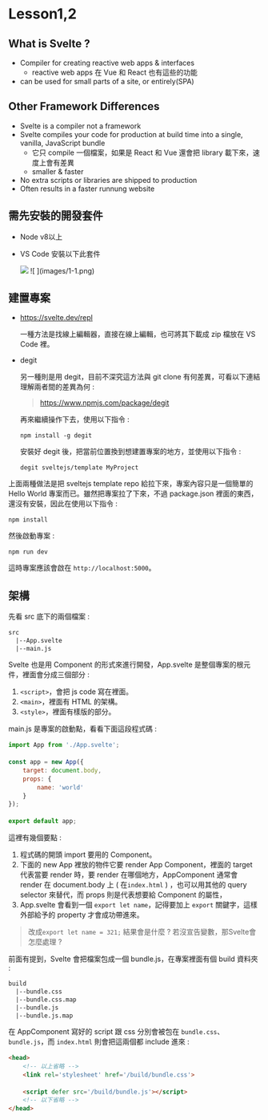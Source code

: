 # Lesson1,2

## What is Svelte ?

* Compiler for creating reactive web apps & interfaces
    - reactive web apps 在 Vue 和 React 也有這些的功能
* can be used for small parts of a site, or entirely(SPA)

## Other Framework Differences

* Svelte is a compiler not a framework
* Svelte compiles your code for production at build time into a single, vanilla, JavaScript bundle
    - 它只 compile 一個檔案，如果是 React 和 Vue 還會把 library 載下來，速度上會有差異
    - smaller & faster
* No extra scripts or libraries are shipped to production
* Often results in a faster runnung website

## 需先安裝的開發套件

* Node v8以上
* VS Code 安裝以下此套件

    <img src="/images/1-1.png">
    ![ ](images/1-1.png)

## 建置專案

* https://svelte.dev/repl

    一種方法是找線上編輯器，直接在線上編輯，也可將其下載成 zip 檔放在 VS Code 裡。

* degit 

    另一種則是用 degit，目前不深究這方法與 git clone 有何差異，可看以下連結理解兩者間的差異為何 :
    > https://www.npmjs.com/package/degit
    
    再來繼續操作下去，使用以下指令 :
    ```
    npm install -g degit
    ```
    安裝好 degit 後，把當前位置換到想建置專案的地方，並使用以下指令 :
    ```
    degit sveltejs/template MyProject
    ```

上面兩種做法是把 sveltejs template repo 給拉下來，專案內容只是一個簡單的 Hello World 專案而已。雖然把專案拉了下來，不過 package.json 裡面的東西，還沒有安裝，因此在使用以下指令 :
```
npm install
```
然後啟動專案 :
```
npm run dev
```

這時專案應該會啟在 `http://localhost:5000`。

## 架構

先看 src 底下的兩個檔案 :
```
src
  |--App.svelte
  |--main.js
```
Svelte 也是用 Component 的形式來進行開發，App.svelte 是整個專案的根元件，裡面會分成三個部分 : 
1. `<script>`，會把 js code 寫在裡面。
2. `<main>`，裡面有 HTML 的架構。
3. `<style>`，裡面有樣版的部分。

main.js 是專案的啟動點，看看下面這段程式碼 :
``` JavaScript
import App from './App.svelte';

const app = new App({
	target: document.body,
	props: {
		name: 'world'
	}
});

export default app;
```
這裡有幾個要點 :
1. 程式碼的開頭 import 要用的 Component。
2. 下面的 new App 裡放的物件它要 render App Component，裡面的 target 代表當要 render 時，要 render 在哪個地方，AppComponent 通常會 render 在 document.body 上 ( 在`index.html` ) ，也可以用其他的 query selector 來替代，而 props 則是代表想要給 Component 的屬性，
3. App.svelte 會看到一個 `export let name`，記得要加上 `export` 關鍵字，這樣外部給予的 property 才會成功帶進來。

> 改成`export let name = 321;` 結果會是什麼 ?
> 若沒宣告變數，那Svelte會怎麼處理 ?

前面有提到，Svelte 會把檔案包成一個 bundle.js，在專案裡面有個 build 資料夾 :
```
build
  |--bundle.css
  |--bundle.css.map
  |--bundle.js
  |--bundle.js.map
```
在 AppComponent 寫好的 script 跟 css 分別會被包在 `bundle.css`、`bundle.js`，而 `index.html` 則會把這兩個都 include 進來 :
``` html
<head>
    <!-- 以上省略 -->
	<link rel='stylesheet' href='/build/bundle.css'>

	<script defer src='/build/bundle.js'></script>
    <!-- 以下省略 -->
</head>
```
